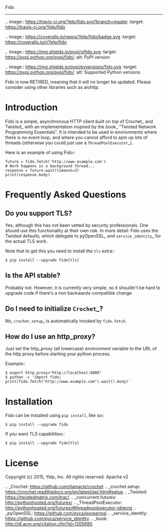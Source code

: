 Fido
********
.. image:: https://travis-ci.org/Yelp/fido.svg?branch=master
    :target: https://travis-ci.org/Yelp/fido

.. image:: https://coveralls.io/repos/Yelp/fido/badge.svg
  :target: https://coveralls.io/r/Yelp/fido

.. image:: https://img.shields.io/pypi/v/fido.svg
  :target: https://pypi.python.org/pypi/fido/
  :alt: PyPI version

.. image:: https://img.shields.io/pypi/pyversions/fido.svg
  :target: https://pypi.python.org/pypi/fido/
  :alt: Supported Python versions
  
Fido is now RETIRED, meaning that it will no longer be updated. Please consider using other libraries such as aiohttp.

Introduction
============

Fido is a simple, asynchronous HTTP client built on top of Crochet_ and Twisted_ with an implementation inspired by the book_ "Twisted Network Programming Essentials".  It is intended to be used in environments
where there is no event loop, and where you cannot afford to spin up lots of threads (otherwise you could just use a `ThreadPoolExecutor`_).

Here is an example of using Fido::

    future = fido.fetch('http://www.example.com')
    # Work happens in a background thread...
    response = future.wait(timeout=2)
    print(response.body)

Frequently Asked Questions
==========================

Do you support TLS?
-------------------

Yes, although this has not been vetted by security professionals.
One should use this functionality at their own risk.
In more detail: Fido uses the Twisted defaults, which delegate to
pyOpenSSL_ and `service_identity`_ for the actual TLS work.

Note that to get this you need to install the `tls` extra::

    $ pip install --upgrade fido[tls]

Is the API stable?
------------------

Probably not.  However, it is currently very simple, so it shouldn't be hard
to upgrade code if there's a non backwards-compatible change.

Do I need to initialize `Crochet`_?
-----------------------------------

No, `crochet.setup`_ is automatically invoked by `fido.fetch`.

How do I use an http_proxy?
---------------------------

Just set the http_proxy (all lowercase) environment variable to the URL of
the http proxy before starting your python process.

Example::

    $ export http_proxy="http://localhost:8000"
    $ python -c 'import fido; print(fido.fetch("http://www.example.com").wait().body)'



Installation
=============

Fido can be installed using `pip install`, like so::

    $ pip install --upgrade fido

If you want TLS capabilities::

    $ pip install --upgrade fido[tls]

License
========

Copyright (c) 2015, Yelp, Inc. All rights reserved.
Apache v2


.. _Crochet: https://github.com/itamarst/crochet
.. _crochet.setup: https://crochet.readthedocs.org/en/latest/api.html#setup
.. _Twisted: https://twistedmatrix.com/trac/
.. _concurrent.futures: http://pythonhosted.org/futures/
.. _ThreadPoolExecutor: http://pythonhosted.org/futures/#threadpoolexecutor-objects
.. _pyOpenSSL: https://github.com/pyca/pyopenssl
.. _service_identity: https://github.com/pyca/service_identity
.. _book: http://dl.acm.org/citation.cfm?id=1205685

